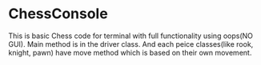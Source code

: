 # ChessConsole
This is basic Chess code for terminal with full functionality using oops(NO GUI).
Main method is in the driver class.
And each peice classes(like rook, knight, pawn) have move method which is based on their own movement.
